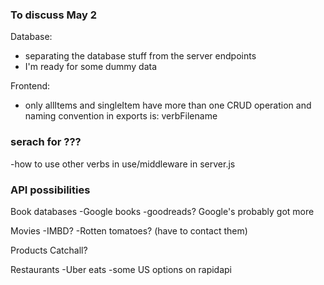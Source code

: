 ### To discuss May 2
Database: 
* separating the database stuff from the server endpoints
* I'm ready for some dummy data


Frontend:
* only allItems and singleItem have more than one CRUD operation and naming convention in exports is: verbFilename


### serach for ???
-how to use other verbs in use/middleware in server.js



### API possibilities
Book databases
-Google books
-goodreads? Google's probably got more

Movies
-IMBD?
-Rotten tomatoes? (have to contact them)

Products
Catchall?

Restaurants
-Uber eats
-some US options on rapidapi
